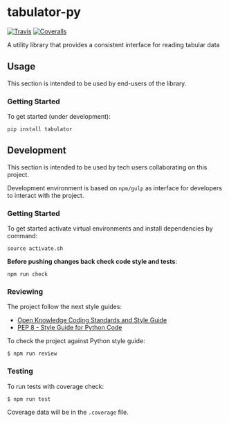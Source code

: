 # tabulator-py

[![Travis](https://img.shields.io/travis/okfn/tabulator-py.svg)](https://travis-ci.org/okfn/tabulator-py)
[![Coveralls](http://img.shields.io/coveralls/okfn/tabulator-py.svg?branch=master)](https://coveralls.io/r/okfn/tabulator-py?branch=master)

A utility library that provides a consistent interface for reading tabular data

## Usage

This section is intended to be used by end-users of the library.

### Getting Started

To get started (under development):

```
pip install tabulator
```

## Development

This section is intended to be used by tech users collaborating
on this project.

Development environment is based on `npm/gulp` as interface for developers to interact with the project.

### Getting Started

To get started activate virtual environments and install
dependencies by command:

```
source activate.sh
```

**Before pushing changes back check code style and tests**:

```
npm run check
```

### Reviewing

The project follow the next style guides:
- [Open Knowledge Coding Standards and Style Guide](https://github.com/okfn/coding-standards)
- [PEP 8 - Style Guide for Python Code](https://www.python.org/dev/peps/pep-0008/)

To check the project against Python style guide:
```
$ npm run review
```

### Testing

To run tests with coverage check:
```
$ npm run test
```
Coverage data will be in the `.coverage` file.
